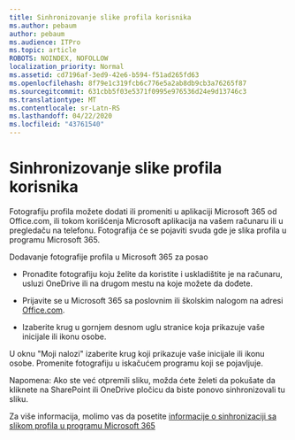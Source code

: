 ```yaml
---
title: Sinhronizovanje slike profila korisnika
ms.author: pebaum
author: pebaum
ms.audience: ITPro
ms.topic: article
ROBOTS: NOINDEX, NOFOLLOW
localization_priority: Normal
ms.assetid: cd7196af-3ed9-42e6-b594-f51ad265fd63
ms.openlocfilehash: 8f79e1c319fcb6c776e5a2ab8db9cb3a76265f87
ms.sourcegitcommit: 631cbb5f03e5371f0995e976536d24e9d13746c3
ms.translationtype: MT
ms.contentlocale: sr-Latn-RS
ms.lasthandoff: 04/22/2020
ms.locfileid: "43761540"
---
```

# <a name="sync-a-users-profile-picture"></a>Sinhronizovanje slike profila korisnika

Fotografiju profila možete dodati ili promeniti u aplikaciji Microsoft 365 od Office.com, ili tokom korišćenja Microsoft aplikacija na vašem računaru ili u pregledaču na telefonu. Fotografija će se pojaviti svuda gde je slika profila u programu Microsoft 365.

Dodavanje fotografije profila u Microsoft 365 za posao

- Pronađite fotografiju koju želite da koristite i uskladištite je na računaru, usluzi OneDrive ili na drugom mestu na koje možete da dođete.

- Prijavite se u Microsoft 365 sa poslovnim ili školskim nalogom na adresi [Office.com](https://www.office.com).

- Izaberite krug u gornjem desnom uglu stranice koja prikazuje vaše inicijale ili ikonu osobe.

U oknu "Moji nalozi" izaberite krug koji prikazuje vaše inicijale ili ikonu osobe. Promenite fotografiju u iskačućem programu koji se pojavljuje.

Napomena: Ako ste već otpremili sliku, možda ćete želeti da pokušate da kliknete na SharePoint ili OneDrive pločicu da biste ponovo sinhronizovali tu sliku.

Za više informacija, molimo vas da posetite [informacije o sinhronizaciji sa slikom profila u programu Microsoft 365](https://support.office.com/article/information-about-profile-picture-synchronization-in-office-365-20594d76-d054-4af4-a660-401133e3d48a)

